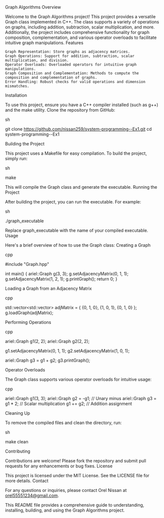 Graph Algorithms
Overview

Welcome to the Graph Algorithms project! This project provides a versatile Graph class implemented in C++. The class supports a variety of operations on graphs, including addition, subtraction, scalar multiplication, and more. Additionally, the project includes comprehensive functionality for graph composition, complementation, and various operator overloads to facilitate intuitive graph manipulations.
Features

    Graph Representation: Store graphs as adjacency matrices.
    Graph Operations: Support for addition, subtraction, scalar multiplication, and division.
    Operator Overloads: Overloaded operators for intuitive graph manipulations.
    Graph Composition and Complementation: Methods to compute the composition and complementation of graphs.
    Error Handling: Robust checks for valid operations and dimension mismatches.

Installation

To use this project, ensure you have a C++ compiler installed (such as g++) and the make utility. Clone the repository from GitHub:

sh

git clone https://github.com/nissan259/system-programming--Ex1.git
cd system-programming--Ex1

Building the Project

This project uses a Makefile for easy compilation. To build the project, simply run:

sh

make

This will compile the Graph class and generate the executable.
Running the Project

After building the project, you can run the executable. For example:

sh

./graph_executable

Replace graph_executable with the name of your compiled executable.
Usage

Here's a brief overview of how to use the Graph class:
Creating a Graph

cpp

#include "Graph.hpp"

int main() {
    ariel::Graph g(3, 3);
    g.setAdjacencyMatrix(0, 1, 1);
    g.setAdjacencyMatrix(1, 2, 1);
    g.printGraph();
    return 0;
}

Loading a Graph from an Adjacency Matrix

cpp

std::vector<std::vector<int>> adjMatrix = {
    {0, 1, 0},
    {1, 0, 1},
    {0, 1, 0}
};
g.loadGraph(adjMatrix);

Performing Operations

cpp

ariel::Graph g1(2, 2);
ariel::Graph g2(2, 2);

g1.setAdjacencyMatrix(0, 1, 1);
g2.setAdjacencyMatrix(1, 0, 1);

ariel::Graph g3 = g1 + g2;
g3.printGraph();

Operator Overloads

The Graph class supports various operator overloads for intuitive usage:

cpp

ariel::Graph g1(3, 3);
ariel::Graph g2 = -g1;  // Unary minus
ariel::Graph g3 = g1 * 2;  // Scalar multiplication
g1 += g2;  // Addition assignment

Cleaning Up

To remove the compiled files and clean the directory, run:

sh

make clean

Contributing

Contributions are welcome! Please fork the repository and submit pull requests for any enhancements or bug fixes.
License

This project is licensed under the MIT License. See the LICENSE file for more details.
Contact

For any questions or inquiries, please contact Orel Nissan at orel55551234@gmail.com.

This README file provides a comprehensive guide to understanding, installing, building, and using the Graph Algorithms project.